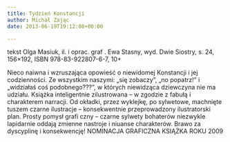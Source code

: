 ```yaml
---
title: Tydzień Konstancji
author: Michał Zając
date: 2013-06-19T19:12:08+00:00

---
```

tekst Olga Masiuk, il. i oprac. graf . Ewa Stasny, wyd. Dwie Siostry, s. 24, 156&#215;192, ISBN 978-83-922807-6-7, 10+


  Nieco naiwna i wzruszająca opowieść o niewidomej Konstancji i jej codzienności. Ze wszystkim naszymi: „się zobaczy”, „no popatrz!” i „widziałaś coś podobnego???”, w których niewidząca dziewczyna nie ma udziału. Książka inteligentnie zilustrowana – w zgodzie z fabułą i charakterem narracji. Od okładki, przez wyklejkę, po sylwetowe, machnięte tuszem czarne ilustracje – konsekwentnie przeprowadzony ilustratorski plan. Prosty pomysł grafi czny – czarne sylwety bohaterów niezwykle lapidarnie oddają zmienne nastroje i niuanse charakterów. Brawo za dyscyplinę i konsekwencję!
NOMINACJA GRAFICZNA KSIĄŻKA ROKU 2009
